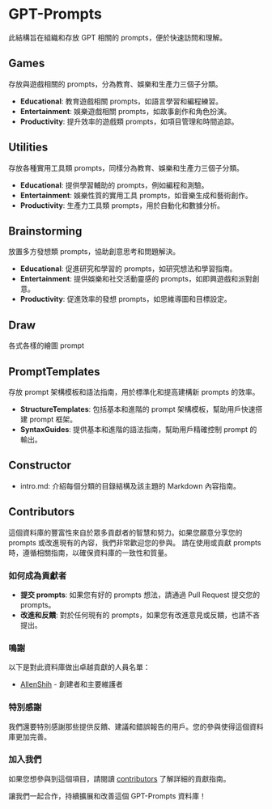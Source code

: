 # GPT-Prompts

此結構旨在組織和存放 GPT 相關的 prompts，便於快速訪問和理解。

## Games

存放與遊戲相關的 prompts，分為教育、娛樂和生產力三個子分類。

- **Educational**: 教育遊戲相關 prompts，如語言學習和編程練習。
- **Entertainment**: 娛樂遊戲相關 prompts，如故事創作和角色扮演。
- **Productivity**: 提升效率的遊戲類 prompts，如項目管理和時間追踪。

## Utilities

存放各種實用工具類 prompts，同樣分為教育、娛樂和生產力三個子分類。

- **Educational**: 提供學習輔助的 prompts，例如編程和測驗。
- **Entertainment**: 娛樂性質的實用工具 prompts，如音樂生成和藝術創作。
- **Productivity**: 生產力工具類 prompts，用於自動化和數據分析。

## Brainstorming

放置多方發想類 prompts，協助創意思考和問題解決。

- **Educational**: 促進研究和學習的 prompts，如研究想法和學習指南。
- **Entertainment**: 提供娛樂和社交活動靈感的 prompts，如即興遊戲和派對創意。
- **Productivity**: 促進效率的發想 prompts，如思維導圖和目標設定。

## Draw

各式各樣的繪圖 prompt

## PromptTemplates

存放 prompt 架構模板和語法指南，用於標準化和提高建構新 prompts 的效率。

- **StructureTemplates**: 包括基本和進階的 prompt 架構模板，幫助用戶快速搭建 prompt 框架。
- **SyntaxGuides**: 提供基本和進階的語法指南，幫助用戶精確控制 prompt 的輸出。

## Constructor

- intro.md: 介紹每個分類的目錄結構及該主題的 Markdown 內容指南。

## Contributors

這個資料庫的豐富性來自於眾多貢獻者的智慧和努力。如果您願意分享您的 prompts 或改進現有的內容，我們非常歡迎您的參與。
請在使用或貢獻 prompts 時，遵循相關指南，以確保資料庫的一致性和質量。

### 如何成為貢獻者

- **提交 prompts**: 如果您有好的 prompts 想法，請通過 Pull Request 提交您的 prompts。
- **改進和反饋**: 對於任何現有的 prompts，如果您有改進意見或反饋，也請不吝提出。

### 鳴謝

以下是對此資料庫做出卓越貢獻的人員名單：

- [AllenShih](https://github.com/eepson123tw) - 創建者和主要維護者

### 特別感謝

我們還要特別感謝那些提供反饋、建議和錯誤報告的用戶。您的參與使得這個資料庫更加完善。

### 加入我們

如果您想參與到這個項目，請閱讀 [contributors](#contributors) 了解詳細的貢獻指南。

讓我們一起合作，持續擴展和改善這個 GPT-Prompts 資料庫！
